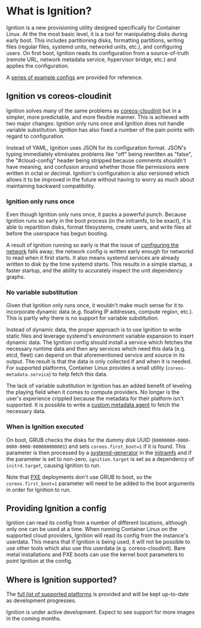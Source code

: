# What is Ignition?

Ignition is a new provisioning utility designed specifically for Container Linux. At the the most basic level, it is a tool for manipulating disks during early boot. This includes partitioning disks, formatting partitions, writing files (regular files, systemd units, networkd units, etc.), and configuring users. On first boot, Ignition reads its configuration from a source-of-truth (remote URL, network metadata service, hypervisor bridge, etc.) and applies the configuration.

A [series of example configs][examples] are provided for reference.

## Ignition vs coreos-cloudinit

Ignition solves many of the same problems as [coreos-cloudinit][cloudinit] but in a simpler, more predictable, and more flexible manner. This is achieved with two major changes: Ignition only runs once and Ignition does not handle variable substitution. Ignition has also fixed a number of the pain points with regard to configuration.

Instead of YAML, Ignition uses JSON for its configuration format. JSON's typing immediately eliminates problems like "off" being rewritten as "false", the "#cloud-config" header being stripped because comments *shouldn't* have meaning, and confusion around whether those file permissions were written in octal or decimal. Ignition's configuration is also versioned which allows it to be improved in the future without having to worry as much about maintaining backward compatibility.

### Ignition only runs once

Even though Ignition only runs once, it packs a powerful punch. Because Ignition runs so early in the boot process (in the initramfs, to be exact), it is able to repartition disks, format filesystems, create users, and write files all before the userspace has begun booting.

A result of Ignition running so early is that the issue of [configuring the network][network config] falls away; the network config is written early enough for networkd to read when it first starts. It also means systemd services are already written to disk by the time systemd starts. This results in a simple startup, a faster startup, and the ability to accurately inspect the unit dependency graphs.

### No variable substitution

Given that Ignition only runs once, it wouldn't make much sense for it to incorporate dynamic data (e.g. floating IP addresses, compute region, etc.). This is partly why there is no support for variable substitution.

Instead of dynamic data, the proper approach is to use Ignition to write static files and leverage systemd's environment variable expansion to insert dynamic data. The Ignition config should install a service which fetches the necessary runtime data and then any services which need this data (e.g. etcd, fleet) can depend on that aforementioned service and source in its output. The result is that the data is only collected if and when it is needed. For supported platforms, Container Linux provides a small utility (`coreos-metadata.service`) to help fetch this data.

The lack of variable substitution in Ignition has an added benefit of leveling the playing field when it comes to compute providers. No longer is the user's experience crippled because the metadata for their platform isn't supported. It is possible to write a [custom metadata agent][custom agent] to fetch the necessary data.

### When is Ignition executed

On boot, GRUB checks the disks for the dummy disk UUID (`00000000-0000-0000-0000-000000000001`) and sets `coreos.first_boot=1` if it is found. This parameter is then processed by a [systemd-generator] in the [initramfs] and if the parameter is set to non-zero, `ignition.target` is set as a dependency of `initrd.target`, causing Ignition to run.

Note that [PXE][supported platforms] deployments don't use GRUB to boot, so the `coreos.first_boot=1` parameter will need to be added to the boot arguments in order for Ignition to run.

## Providing Ignition a config

Ignition can read its config from a number of different locations, although only one can be used at a time. When running Container Linux on the supported cloud providers, Ignition will read its config from the instance's userdata. This means that if Ignition is being used, it will not be possible to use other tools which also use this userdata (e.g. coreos-cloudinit). Bare metal installations and PXE boots can use the kernel boot parameters to point Ignition at the config.

## Where is Ignition supported?

The [full list of supported platforms][supported platforms] is provided and will be kept up-to-date as development progresses.

Ignition is under active development. Expect to see support for more images in the coming months.

[examples]: https://github.com/coreos/ignition/blob/master/doc/examples.md
[cloudinit]: https://github.com/coreos/coreos-cloudinit
[network config]: network-configuration.md
[custom agent]: https://github.com/coreos/ignition/blob/master/doc/examples.md#custom-metadata-agent
[supported platforms]: https://github.com/coreos/ignition/blob/master/doc/supported-platforms.md
[systemd-generator]: http://www.freedesktop.org/software/systemd/man/systemd.generator.html
[initramfs]: https://www.kernel.org/doc/Documentation/filesystems/ramfs-rootfs-initramfs.txt

